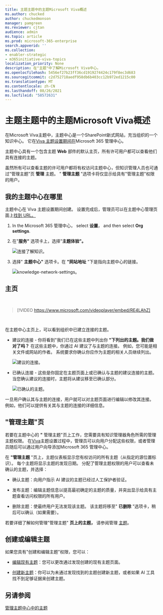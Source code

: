 ```yaml
---
title: 主题主题中的主题Microsoft Viva概述
ms.author: chucked
author: chuckedmonson
manager: pamgreen
ms.reviewer: cjtan
audience: admin
ms.topic: article
ms.prod: microsoft-365-enterprise
search.appverid: ''
ms.collection:
- enabler-strategic
- m365initiative-viva-topics
localization_priority: None
description: 在"主题"中了解Microsoft Viva中心。
ms.openlocfilehash: 5456ef27b23ff36cd1919274424c179f8ec3d683
ms.sourcegitcommit: c2d752718aedf958db6b403cc12b972ed1215c00
ms.translationtype: MT
ms.contentlocale: zh-CN
ms.lasthandoff: 08/26/2021
ms.locfileid: "58572631"
---
```

# <a name="topic-center-overview-in-microsoft-viva-topics"></a>主题主题中的主题Microsoft Viva概述

在Microsoft Viva主题中，主题中心是一个SharePoint新式网站，充当组织的一个知识中心。 它在[Viva 主题设置期间在](set-up-topic-experiences.md)Microsoft 365 管理中心。

主题中心具有一个包含主题 **Web** 部件的默认主页，所有许可用户都可以查看他们具有连接的主题。

虽然所有可以查看主题的许可用户都将有权访问主题中心，但知识管理人员也可通过"管理主题"页 **管理** 主题。 " **管理主题** "选项卡将仅显示给具有"管理主题"权限的用户。

## <a name="where-is-my-topic-center"></a>我的主题中心在哪里

主题中心在 Viva 主题设置期间创建。 设置完成后，管理员可以在主题中心管理页面上[找到 URL。](./topic-experiences-administration.md#to-access-topics-management-settings)


1. In the Microsoft 365 管理中心， select **设置**， and then select **Org settings**.
2. 在"**服务"** 选项卡上，选择"**主题体验"。**

    ![连接了解知识。](../media/admin-org-knowledge-options-completed.png)

3. 选择" **主题中心"** 选项卡。在 **"网站地址** "下是指向主题中心的链接。

    ![knowledge-network-settings。](../media/knowledge-network-settings-topic-center.png)

## <a name="home-page"></a>主页

</br>

> [!VIDEO https://www.microsoft.com/videoplayer/embed/RE4LAhZ]

</br>

在主题中心主页上，可以看到组织中已建立连接的主题。

- 建议的连接 - 你将看到"我们已在这些主题中列出你 **"下列出的主题。我们做对了吗？** 在这些主题中，你通过 AI 建议了与主题的连接。 例如，您可能是相关文件或网站的作者。 系统要求你确认你应作为主题的相关人员继续列出。

   ![建议的连接。](../media/knowledge-management/my-topics.png)

- 已确认连接 - 这些是你固定在主题页面上或已确认与主题的建议连接的主题。 当您确认建议的连接时，主题将从建议移至已确认部分。

   ![已确认的主题。](../media/knowledge-management/my-topics-confirmed.png)

一旦用户确认其与主题的连接，用户就可以对主题页面进行编辑以修改其连接。 例如，他们可以提供有关其与主题的连接的详细信息。

## <a name="manage-topics-page"></a>"管理主题"页

若要在主题中心的 **"** 管理主题"页上工作，您需要具有知识管理器角色所需的管理主题权限。 在[Viva](set-up-topic-experiences.md)主题设置过程中，管理员可以向用户分配这些权限，或者管理员随后可以通过[](topic-experiences-knowledge-rules.md)用户向导添加Microsoft 365 管理中心。

在 **"管理主题** "页上，主题仪表板显示您有权访问的所有主题（从指定的源位置标识）。 每个主题将显示主题的发现日期。 分配了管理主题权限的用户可以查看未确认的主题，并选择：

- 确认主题：向用户指示 AI 建议的主题已经过人工保护者验证。

- 发布主题：编辑主题信息以提高最初确定的主题的质量，并突出显示给具有主题查看访问权限的所有用户。

- 删除主题：使最终用户无法发现该主题。 该主题将移至" **已删除** "选项卡，稍后可以确认（如果需要）。

若要详细了解如何管理"管理主题" **页上的主题，** 请参阅管理 [主题](manage-topics.md)。

## <a name="create-or-edit-a-topic"></a>创建或编辑主题

如果您具有"创建和编辑主题"权限，您可以：

- [编辑现有主题](edit-a-topic.md)：您可以更改通过发现创建的现有主题页面。

- [创建新主题](create-a-topic.md)：你可以为未通过发现找到的主题创建新主题，或者如果 AI 工具找不到足够证据来创建主题。

## <a name="see-also"></a>另请参阅

[管理主题中心中的主题](manage-topics.md)
